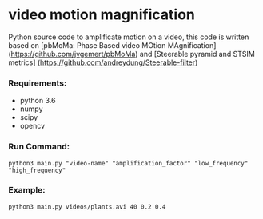 # video motion magnification
Python source code to amplificate motion on a video, this code is written based on [pbMoMa: Phase Based video MOtion MAgnification] (https://github.com/jvgemert/pbMoMa) and [Steerable pyramid and STSIM metrics] (https://github.com/andreydung/Steerable-filter)
### Requirements:
  - python 3.6
  - numpy
  - scipy
  - opencv
### Run Command:
    
    python3 main.py "video-name" "amplification_factor" "low_frequency" "high_frequency"

### Example:
    python3 main.py videos/plants.avi 40 0.2 0.4
    
